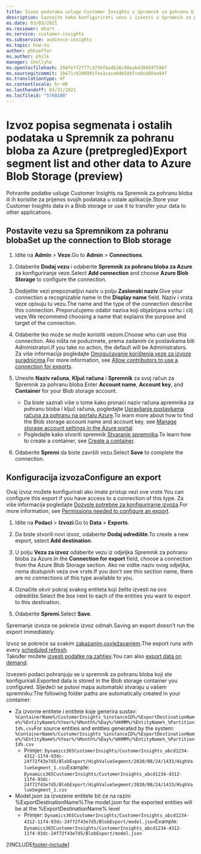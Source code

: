 ```yaml
---
title: Izvoz podataka usluge Customer Insights u Spremnik za pohranu bloba za Azure
description: Saznajte kako konfigurirati vezu i izvesti u Spremnik za pohranu bloba.
ms.date: 03/03/2021
ms.reviewer: mhart
ms.service: customer-insights
ms.subservice: audience-insights
ms.topic: how-to
author: phkieffer
ms.author: philk
manager: shellyha
ms.openlocfilehash: 294feff2f77c3756fbadb36c90aab430454f5967
ms.sourcegitcommit: 1b671c6100991fea1cace04b5d4fcedcd88aa94f
ms.translationtype: HT
ms.contentlocale: hr-HR
ms.lasthandoff: 03/31/2021
ms.locfileid: "5760180"
---
```

# <a name="export-segment-list-and-other-data-to-azure-blob-storage-preview"></a><span data-ttu-id="f4b74-103">Izvoz popisa segmenata i ostalih podataka u Spremnik za pohranu bloba za Azure (pretpregled)</span><span class="sxs-lookup"><span data-stu-id="f4b74-103">Export segment list and other data to Azure Blob Storage (preview)</span></span>

<span data-ttu-id="f4b74-104">Pohranite podatke usluge Customer Insights na Spremnik za pohranu bloba ili ih koristite za prijenos svojih podataka u ostale aplikacije.</span><span class="sxs-lookup"><span data-stu-id="f4b74-104">Store your Customer Insights data in a Blob storage or use it to transfer your data to other applications.</span></span>

## <a name="set-up-the-connection-to-blob-storage"></a><span data-ttu-id="f4b74-105">Postavite vezu sa Spremnikom za pohranu bloba</span><span class="sxs-lookup"><span data-stu-id="f4b74-105">Set up the connection to Blob storage</span></span>

1. <span data-ttu-id="f4b74-106">Idite na **Admin** > **Veze**.</span><span class="sxs-lookup"><span data-stu-id="f4b74-106">Go to **Admin** > **Connections**.</span></span>

1. <span data-ttu-id="f4b74-107">Odaberite **Dodaj vezu** i odaberite **Spremnik za pohranu bloba za Azure** za konfiguriranje veze.</span><span class="sxs-lookup"><span data-stu-id="f4b74-107">Select **Add connection** and choose **Azure Blob Storage** to configure the connection.</span></span>

1. <span data-ttu-id="f4b74-108">Dodijelite vezi prepoznatljivi naziv u polju **Zaslonski naziv**.</span><span class="sxs-lookup"><span data-stu-id="f4b74-108">Give your connection a recognizable name in the **Display name** field.</span></span> <span data-ttu-id="f4b74-109">Naziv i vrsta veze opisuju tu vezu.</span><span class="sxs-lookup"><span data-stu-id="f4b74-109">The name and the type of the connection describe this connection.</span></span> <span data-ttu-id="f4b74-110">Preporučujemo odabir naziva koji objašnjava svrhu i cilj veze.</span><span class="sxs-lookup"><span data-stu-id="f4b74-110">We recommend choosing a name that explains the purpose and target of the connection.</span></span>

1. <span data-ttu-id="f4b74-111">Odaberite tko može se može koristiti vezom.</span><span class="sxs-lookup"><span data-stu-id="f4b74-111">Choose who can use this connection.</span></span> <span data-ttu-id="f4b74-112">Ako ništa ne poduzmete, prema zadanim će postavkama biti Administratori.</span><span class="sxs-lookup"><span data-stu-id="f4b74-112">If you take no action, the default will be Administrators.</span></span> <span data-ttu-id="f4b74-113">Za više informacija pogledajte [Omogućavanje korištenja veze za izvoze suradnicima](connections.md#allow-contributors-to-use-a-connection-for-exports).</span><span class="sxs-lookup"><span data-stu-id="f4b74-113">For more information, see [Allow contributors to use a connection for exports](connections.md#allow-contributors-to-use-a-connection-for-exports).</span></span>

1. <span data-ttu-id="f4b74-114">Unesite **Naziv računa**, **Ključ računa** i **Spremnik** za svoj račun za Spremnik za pohranu bloba.</span><span class="sxs-lookup"><span data-stu-id="f4b74-114">Enter **Account name**, **Account key**, and **Container** for your Blob storage account.</span></span>
    - <span data-ttu-id="f4b74-115">Da biste saznali više o tome kako pronaći naziv računa apremnika za pohranu bloba i ključ računa, pogledajte [Upravljanje postavkama računa za pohranu na portalu Azure](/azure/storage/common/storage-account-manage).</span><span class="sxs-lookup"><span data-stu-id="f4b74-115">To learn more about how to find the Blob storage account name and account key, see [Manage storage account settings in the Azure portal](/azure/storage/common/storage-account-manage).</span></span>
    - <span data-ttu-id="f4b74-116">Pogledajte kako stvoriti spremnik [Stvaranje spremnika](/azure/storage/blobs/storage-quickstart-blobs-portal#create-a-container).</span><span class="sxs-lookup"><span data-stu-id="f4b74-116">To learn how to create a container, see [Create a container](/azure/storage/blobs/storage-quickstart-blobs-portal#create-a-container).</span></span>

1. <span data-ttu-id="f4b74-117">Odaberite **Spremi** da biste završili vezu.</span><span class="sxs-lookup"><span data-stu-id="f4b74-117">Select **Save** to complete the connection.</span></span> 

## <a name="configure-an-export"></a><span data-ttu-id="f4b74-118">Konfiguracija izvoza</span><span class="sxs-lookup"><span data-stu-id="f4b74-118">Configure an export</span></span>

<span data-ttu-id="f4b74-119">Ovaj izvoz možete konfigurirati ako imate pristup vezi ove vrste.</span><span class="sxs-lookup"><span data-stu-id="f4b74-119">You can configure this export if you have access to a connection of this type.</span></span> <span data-ttu-id="f4b74-120">Za više informacija pogledajte [Dozvole potrebne za konfiguriranje izvoza](export-destinations.md#set-up-a-new-export).</span><span class="sxs-lookup"><span data-stu-id="f4b74-120">For more information, see [Permissions needed to configure an export](export-destinations.md#set-up-a-new-export).</span></span>

1. <span data-ttu-id="f4b74-121">Idite na **Podaci** > **Izvozi**.</span><span class="sxs-lookup"><span data-stu-id="f4b74-121">Go to **Data** > **Exports**.</span></span>

1. <span data-ttu-id="f4b74-122">Da biste stvorili novi izvoz, odaberite **Dodaj odredište**.</span><span class="sxs-lookup"><span data-stu-id="f4b74-122">To create a new export, select **Add destination**.</span></span>

1. <span data-ttu-id="f4b74-123">U polju **Veza za izvoz** odaberite vezu iz odjeljka Spremnik za pohranu bloba za Azure.</span><span class="sxs-lookup"><span data-stu-id="f4b74-123">In the **Connection for export** field, choose a connection from the Azure Blob Storage section.</span></span> <span data-ttu-id="f4b74-124">Ako ne vidite naziv ovog odjeljka, nema dostupnih veza ove vrste.</span><span class="sxs-lookup"><span data-stu-id="f4b74-124">If you don't see this section name, there are no connections of this type available to you.</span></span>

1. <span data-ttu-id="f4b74-125">Označite okvir pokraj svakog entiteta koji želite izvesti na ovo odredište.</span><span class="sxs-lookup"><span data-stu-id="f4b74-125">Select the box next to each of the entities you want to export to this destination.</span></span>

1. <span data-ttu-id="f4b74-126">Odaberite **Spremi**.</span><span class="sxs-lookup"><span data-stu-id="f4b74-126">Select **Save**.</span></span>

<span data-ttu-id="f4b74-127">Spremanje izvoza ne pokreće izvoz odmah.</span><span class="sxs-lookup"><span data-stu-id="f4b74-127">Saving an export doesn't run the export immediately.</span></span>

<span data-ttu-id="f4b74-128">Izvoz se pokreće sa svakim [zakazanim osvježavanjem](system.md#schedule-tab).</span><span class="sxs-lookup"><span data-stu-id="f4b74-128">The export runs with every [scheduled refresh](system.md#schedule-tab).</span></span>     
<span data-ttu-id="f4b74-129">Također možete [izvesti podatke na zahtjev](export-destinations.md#run-exports-on-demand).</span><span class="sxs-lookup"><span data-stu-id="f4b74-129">You can also [export data on demand](export-destinations.md#run-exports-on-demand).</span></span> 

<span data-ttu-id="f4b74-130">Izvezeni podaci pohranjuju se u spremnik za pohranu bloba koji ste konfigurirali.</span><span class="sxs-lookup"><span data-stu-id="f4b74-130">Exported data is stored in the Blob storage container you configured.</span></span> <span data-ttu-id="f4b74-131">Sljedeći se putovi mapa automatski stvaraju u vašem spremniku:</span><span class="sxs-lookup"><span data-stu-id="f4b74-131">The following folder paths are automatically created in your container:</span></span>

- <span data-ttu-id="f4b74-132">Za izvorne entitete i entitete koje generira sustav: `%ContainerName%/CustomerInsights_%instanceID%/%ExportDestinationName%/%EntityName%/%Year%/%Month%/%Day%/%HHMM%/%EntityName%_%PartitionId%.csv`</span><span class="sxs-lookup"><span data-stu-id="f4b74-132">For source entities and entities generated by the system: `%ContainerName%/CustomerInsights_%instanceID%/%ExportDestinationName%/%EntityName%/%Year%/%Month%/%Day%/%HHMM%/%EntityName%_%PartitionId%.csv`</span></span>
  - <span data-ttu-id="f4b74-133">Primjer: `Dynamics365CustomerInsights/CustomerInsights_abcd1234-4312-11f4-93dc-24f72f43e7d5/BlobExport/HighValueSegment/2020/08/24/1433/HighValueSegment_1.csv`</span><span class="sxs-lookup"><span data-stu-id="f4b74-133">Example: `Dynamics365CustomerInsights/CustomerInsights_abcd1234-4312-11f4-93dc-24f72f43e7d5/BlobExport/HighValueSegment/2020/08/24/1433/HighValueSegment_1.csv`</span></span>
- <span data-ttu-id="f4b74-134">Model.json za izvezene entitete bit će na razini %ExportDestinationName%</span><span class="sxs-lookup"><span data-stu-id="f4b74-134">The model.json for the exported entities will be at the %ExportDestinationName% level</span></span>
  - <span data-ttu-id="f4b74-135">Primjer: `Dynamics365CustomerInsights/CustomerInsights_abcd1234-4312-11f4-93dc-24f72f43e7d5/BlobExport/model.json`</span><span class="sxs-lookup"><span data-stu-id="f4b74-135">Example: `Dynamics365CustomerInsights/CustomerInsights_abcd1234-4312-11f4-93dc-24f72f43e7d5/BlobExport/model.json`</span></span>

[!INCLUDE[footer-include](../includes/footer-banner.md)]
